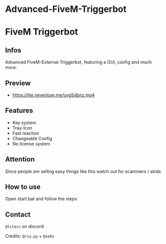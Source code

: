 # Advanced-FiveM-Triggerbot

# FiveM Triggerbot

## Infos
Advanced FiveM-External-Triggerbot, featuring a GUI, config and much more.

## Preview
- https://lite.neverlose.me/uyg5dbnz.mp4

## Features
- Key system
- Tray-Icon
- Fast reaction
- Changeable Config
- No license system

## Attention
Since people are selling easy things like this watch out for scammers / skids

## How to use
Open start.bat and follow the steps

## Contact
`@litecc` on discord

Credits: `@rio.py` + `@se6s`
